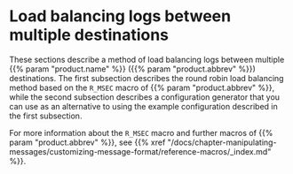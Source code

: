 ---
---
<!-- DISCLAIMER: This file is based on the syslog-ng Open Source Edition documentation https://github.com/balabit/syslog-ng-ose-guides/commit/2f4a52ee61d1ea9ad27cb4f3168b95408fddfdf2 and is used under the terms of The syslog-ng Open Source Edition Documentation License. The file has been modified by Axoflow. -->
# Load balancing logs between multiple destinations

These sections describe a method of load balancing logs between multiple {{% param "product.name" %}} ({{% param "product.abbrev" %}}) destinations. The first subsection describes the round robin load balancing method based on the `R_MSEC` macro of {{% param "product.abbrev" %}}, while the second subsection describes a configuration generator that you can use as an alternative to using the example configuration described in the first subsection.

For more information about the `R_MSEC` macro and further macros of {{% param "product.abbrev" %}}, see {{% xref "/docs/chapter-manipulating-messages/customizing-message-format/reference-macros/_index.md" %}}.

